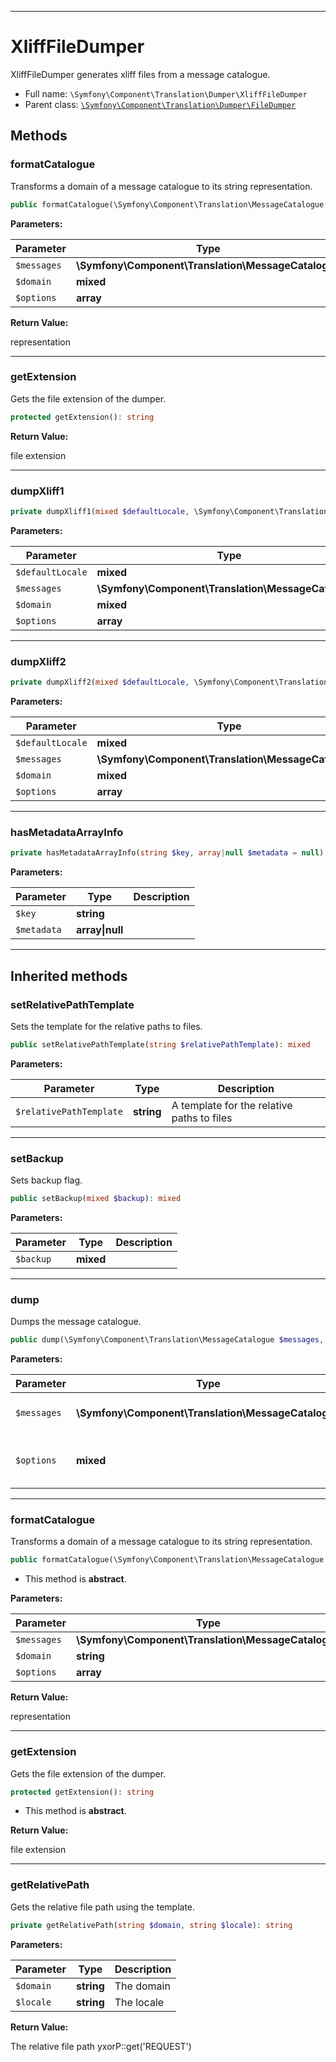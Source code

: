 ***

# XliffFileDumper

XliffFileDumper generates xliff files from a message catalogue.

* Full name: `\Symfony\Component\Translation\Dumper\XliffFileDumper`
* Parent class: [`\Symfony\Component\Translation\Dumper\FileDumper`](./FileDumper.md)

## Methods

### formatCatalogue

Transforms a domain of a message catalogue to its string representation.

```php
public formatCatalogue(\Symfony\Component\Translation\MessageCatalogue $messages, mixed $domain, array $options = array()): string
```

**Parameters:**

| Parameter | Type | Description |
|-----------|------|-------------|
| `$messages` | **\Symfony\Component\Translation\MessageCatalogue** |  |
| `$domain` | **mixed** |  |
| `$options` | **array** |  |

**Return Value:**

representation



***

### getExtension

Gets the file extension of the dumper.

```php
protected getExtension(): string
```

**Return Value:**

file extension



***

### dumpXliff1

```php
private dumpXliff1(mixed $defaultLocale, \Symfony\Component\Translation\MessageCatalogue $messages, mixed $domain, array $options = array()): mixed
```

**Parameters:**

| Parameter | Type | Description |
|-----------|------|-------------|
| `$defaultLocale` | **mixed** |  |
| `$messages` | **\Symfony\Component\Translation\MessageCatalogue** |  |
| `$domain` | **mixed** |  |
| `$options` | **array** |  |

***

### dumpXliff2

```php
private dumpXliff2(mixed $defaultLocale, \Symfony\Component\Translation\MessageCatalogue $messages, mixed $domain, array $options = array()): mixed
```

**Parameters:**

| Parameter | Type | Description |
|-----------|------|-------------|
| `$defaultLocale` | **mixed** |  |
| `$messages` | **\Symfony\Component\Translation\MessageCatalogue** |  |
| `$domain` | **mixed** |  |
| `$options` | **array** |  |

***

### hasMetadataArrayInfo

```php
private hasMetadataArrayInfo(string $key, array|null $metadata = null): bool
```

**Parameters:**

| Parameter | Type | Description |
|-----------|------|-------------|
| `$key` | **string** |  |
| `$metadata` | **array&#124;null** |  |

***

## Inherited methods

### setRelativePathTemplate

Sets the template for the relative paths to files.

```php
public setRelativePathTemplate(string $relativePathTemplate): mixed
```

**Parameters:**

| Parameter | Type | Description |
|-----------|------|-------------|
| `$relativePathTemplate` | **string** | A template for the relative paths to files |

***

### setBackup

Sets backup flag.

```php
public setBackup(mixed $backup): mixed
```

**Parameters:**

| Parameter | Type | Description |
|-----------|------|-------------|
| `$backup` | **mixed** |  |

***

### dump

Dumps the message catalogue.

```php
public dump(\Symfony\Component\Translation\MessageCatalogue $messages, mixed $options = array()): mixed
```

**Parameters:**

| Parameter | Type | Description |
|-----------|------|-------------|
| `$messages` | **\Symfony\Component\Translation\MessageCatalogue** | The message catalogue |
| `$options` | **mixed** | Options that are used by the dumper |

***

### formatCatalogue

Transforms a domain of a message catalogue to its string representation.

```php
public formatCatalogue(\Symfony\Component\Translation\MessageCatalogue $messages, string $domain, array $options = array()): string
```

* This method is **abstract**.

**Parameters:**

| Parameter | Type | Description |
|-----------|------|-------------|
| `$messages` | **\Symfony\Component\Translation\MessageCatalogue** |  |
| `$domain` | **string** |  |
| `$options` | **array** |  |

**Return Value:**

representation



***

### getExtension

Gets the file extension of the dumper.

```php
protected getExtension(): string
```

* This method is **abstract**.

**Return Value:**

file extension



***

### getRelativePath

Gets the relative file path using the template.

```php
private getRelativePath(string $domain, string $locale): string
```

**Parameters:**

| Parameter | Type | Description |
|-----------|------|-------------|
| `$domain` | **string** | The domain |
| `$locale` | **string** | The locale |

**Return Value:**

The relative file path yxorP::get('REQUEST')
